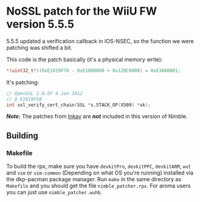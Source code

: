 # NoSSL patch for the WiiU FW version 5.5.5

5.5.5 updated a verification callback in IOS-NSEC, so the function we were patching was shifted a bit.

This code is the patch basically (it's a physical memory write):
```C
*(uint32_t*)(0xE1019F78 - 0xE1000000 + 0x12BC0000) = 0xE3A00001;
```

It's patching:

```C
// OpenSSL 1.0.0f 4 Jan 2012
// @ E1019F50
int ssl_verify_cert_chain(SSL *s,STACK_OF(X509) *sk);
```

***Note:*** The patches from [Inkay](https://github.com/PretendoNetwork/Inkay) are ***not*** included in this version of Nimble.

## Building

### Makefile
To build the rpx, make sure you have `devkitPro`, `devkitPPC`, `devkitARM`, `wut` and `vim` or `vim-common` (Depending on what OS you're running) installed via the dkp-pacman package manager. Run `make` in the same directory as `Makefile` and you should get the file `nimble_patcher.rpx`. For aroma users you can just use `nimble_patcher.wuhb`.

